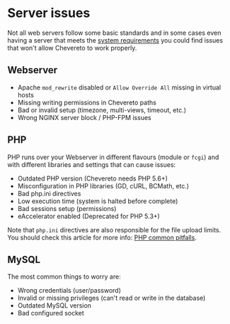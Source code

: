 # Server issues

Not all web servers follow some basic standards and in some cases even having a server that meets the [system requirements](./requirements.md) you could find issues that won't allow Chevereto to work properly.

## Webserver

- Apache `mod_rewrite` disabled or `Allow Override All` missing in virtual hosts
- Missing writing permissions in Chevereto paths
- Bad or invalid setup (timezone, multi-views, timeout, etc.)
- Wrong NGINX server block / PHP-FPM issues

## PHP

PHP runs over your Webserver in different flavours (module or `fcgi`) and with different libraries and settings that can cause issues:

- Outdated PHP version (Chevereto needs PHP 5.6+)
- Misconfiguration in PHP libraries (GD, cURL, BCMath, etc.)
- Bad php.ini directives
- Low execution time (system is halted before complete)
- Bad sessions setup (permissions)
- eAccelerator enabled (Deprecated for PHP 5.3+)

Note that `php.ini` directives are also responsible for the file upload limits. You should check this article for more info: [PHP common pitfalls](http://www.php.net/manual/en/features.file-upload.common-pitfalls.php).

## MySQL

The most common things to worry are:

- Wrong credentials (user/password)
- Invalid or missing privileges (can't read or write in the database)
- Outdated MySQL version
- Bad configured socket
